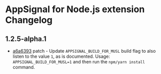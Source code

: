 # AppSignal for Node.js extension Changelog

## 1.2.5-alpha.1

- [a6a6393](https://github.com/appsignal/appsignal-nodejs/commit/a6a6393ca3d6e2d6cfb82e46615d78c47a7c6fde) patch - Update `APPSIGNAL_BUILD_FOR_MUSL` build flag to also listen to the value `1`,
  as is documented. Usage: `APPSIGNAL_BUILD_FOR_MUSL=1` and then run the
  `npm/yarn install` command.


